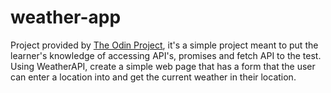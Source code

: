 # weather-app
Project provided by [The Odin Project](https://www.theodinproject.com/lessons/node-path-javascript-weather-app), it's a simple project meant to put the learner's knowledge of accessing API's, promises and fetch API to the test. Using WeatherAPI, create a simple web page that has a form that the user can enter a location into and get the current weather in their location.